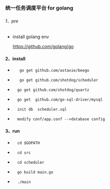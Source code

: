 ###  统一任务调度平台 for golang

###### 1、pre
* install golang env

  https://github.com/golang/go
  
#### 2、install  
  
 
 
*        go get github.com/astaxie/beego

*        go get github.com/shotdog/scheduler

*       go get github.com/shotdog/quartz

*       go get  github.com/go-sql-driver/mysql
*       init db  scheduler.sql
*       modify conf/app.conf -->database config


#### 3、run

*       cd $GOPATH
*       cd src
*       cd scheduler
*       go build main.go
*       ./main


  





 

 


